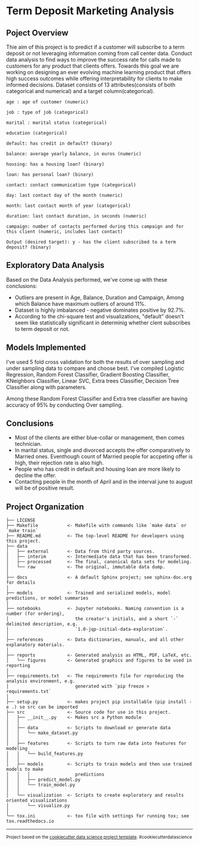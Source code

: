 Term Deposit Marketing Analysis
==============================

Poject Overview
------------

Thie aim of this project is to predict if a customer will subscribe to a term deposit or not leveraging information coming from call center data. Conduct data analysis to find ways to improve the success rate for calls made to customers for any product that clients offers. Towards this goal we are working on designing an ever evolving machine learning product that offers high success outcomes while offering interpretability for clients to make informed decisions. 
Dataset consists of 13 attributes(consists of both categorical and numerical) and a target column(categorical).

    age : age of customer (numeric)

    job : type of job (categorical)

    marital : marital status (categorical)

    education (categorical)

    default: has credit in default? (binary)

    balance: average yearly balance, in euros (numeric)

    housing: has a housing loan? (binary)

    loan: has personal loan? (binary)

    contact: contact communication type (categorical)

    day: last contact day of the month (numeric)

    month: last contact month of year (categorical)

    duration: last contact duration, in seconds (numeric)

    campaign: number of contacts performed during this campaign and for this client (numeric, includes last contact)

    Output (desired target): y - has the client subscribed to a term deposit? (binary)

Exploratory Data Analysis
------------
 Based on the Data Analysis performed,  we've come up with these conclusions:

 * Outliers are present in Age, Balance, Duration and Campaign, Among which Balance have maximum outliers of around 11%.
 * Dataset is highly imbalanced - negative dominates positive by 92.7%.
 * According to the chi-square test and visualizations, "default" doesn't seem like statistically significant in determinig whether clent subscribes to term deposit or not.

Models Implemented
------------

I've used 5 fold cross validation for both the results of over sampling and under sampling data to compare and choose best. I've compiled Logistic Regression, Random Forest Classifier, Gradient Boosting Classifier, KNeighbors Classifier, Linear SVC, Extra trees Classifier, Decision Tree Classifier along with parameters. 

Among these Random Forest Classifier and Extra tree classifier are having accuracy of 95% by conducting Over sampling.

Conclusions
------------

* Most of the clients are either blue-collar or management, then comes technician.
* In marital status, single and divorced accepts the offer comparatively to Married ones. Eventhough count of Married people for accpeting offer is high, their rejection rate is also high.
* People who has credit in default and housing loan are more likely to decline the offer.
* Contacting people in the month of April and in the interval june to august will be of positive result.


Project Organization
------------

    ├── LICENSE
    ├── Makefile           <- Makefile with commands like `make data` or `make train`
    ├── README.md          <- The top-level README for developers using this project.
    ├── data
    │   ├── external       <- Data from third party sources.
    │   ├── interim        <- Intermediate data that has been transformed.
    │   ├── processed      <- The final, canonical data sets for modeling.
    │   └── raw            <- The original, immutable data dump.
    │
    ├── docs               <- A default Sphinx project; see sphinx-doc.org for details
    │
    ├── models             <- Trained and serialized models, model predictions, or model summaries
    │
    ├── notebooks          <- Jupyter notebooks. Naming convention is a number (for ordering),
    │                         the creator's initials, and a short `-` delimited description, e.g.
    │                         `1.0-jqp-initial-data-exploration`.
    │
    ├── references         <- Data dictionaries, manuals, and all other explanatory materials.
    │
    ├── reports            <- Generated analysis as HTML, PDF, LaTeX, etc.
    │   └── figures        <- Generated graphics and figures to be used in reporting
    │
    ├── requirements.txt   <- The requirements file for reproducing the analysis environment, e.g.
    │                         generated with `pip freeze > requirements.txt`
    │
    ├── setup.py           <- makes project pip installable (pip install -e .) so src can be imported
    ├── src                <- Source code for use in this project.
    │   ├── __init__.py    <- Makes src a Python module
    │   │
    │   ├── data           <- Scripts to download or generate data
    │   │   └── make_dataset.py
    │   │
    │   ├── features       <- Scripts to turn raw data into features for modeling
    │   │   └── build_features.py
    │   │
    │   ├── models         <- Scripts to train models and then use trained models to make
    │   │   │                 predictions
    │   │   ├── predict_model.py
    │   │   └── train_model.py
    │   │
    │   └── visualization  <- Scripts to create exploratory and results oriented visualizations
    │       └── visualize.py
    │
    └── tox.ini            <- tox file with settings for running tox; see tox.readthedocs.io


--------

<p><small>Project based on the <a target="_blank" href="https://drivendata.github.io/cookiecutter-data-science/">cookiecutter data science project template</a>. #cookiecutterdatascience</small></p>

